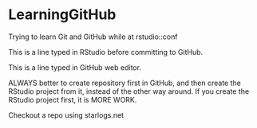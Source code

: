 # LearningGitHub
Trying to learn Git and GitHub while at rstudio::conf

This is a line typed in RStudio before committing to GitHub.

This is a line typed in GitHub web editor.

ALWAYS better to create repository first in GitHub, and then create the RStudio project from it, instead of the other way around.  If you create the RStudio project first, it is MORE WORK.

Checkout a repo using starlogs.net
